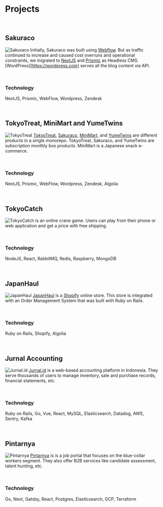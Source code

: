 # Projects

&nbsp;<br>
## Sakuraco
![Sakuraco](https://res.cloudinary.com/dclmdlc6o/image/upload/f_auto,q_auto/tdh5jtdkvn0kycffuxwc)
Initially, Sakuraco was built using [Webflow](https://webflow.com). But as traffic continued to increase and caused cost overruns and operational constraints,
we migrated to [NextJS](https://nextjs.org/) and [Prismic](https://prismic.io/) as Headless CMS. 
[WordPress][https://wordpress.com] serves all the blog content via API.

&nbsp;<br>
### Technology
NextJS, Prismic, WebFlow, Wordpress, Zendesk


&nbsp;<br>
## TokyoTreat, MiniMart and YumeTwins
![TokyoTreat](https://res.cloudinary.com/dclmdlc6o/image/upload/f_auto,q_auto/iqlxdcopryjuhchwggpz)
[TokyoTreat](https://tokyotreat.com), [Sakuraco](https://sakura.co), [MiniMart](https://tokyotreat.com/minimart), and [YumeTwins](https://yumetwins.com) are different products in a single monorepo. TokyoTreat, Sakuraco, and YumeTwins are subscription monthly box products.  MiniMart is a Japanese snack e-commerce.

&nbsp;<br>
### Technology
NextJS, Prismic, WebFlow, Wordpress, Zendesk, Algolia



&nbsp;<br>
## TokyoCatch
![TokyoCatch](https://res.cloudinary.com/dclmdlc6o/image/upload/f_auto,q_auto/liyhs6jnz6rhg112bjtq) is an online crane game. Users can play from their phone or web application and get a price with free shipping.


&nbsp;<br>
### Technology
NodeJS, React, RabbitMQ, Redis, Raspberry, MongoDB


&nbsp;<br>
## JapanHaul
![JapanHaul](https://res.cloudinary.com/dclmdlc6o/image/upload/f_auto,q_auto/vkuqpsxhlnxmgqzrmgq1)
[JapanHaul](https://japanhaul.com) is a [Shopify](https://shopify.co) online store. This store is integrated with an Order Management System that was built with Ruby on Rails.


&nbsp;<br>
### Technology
Ruby on Rails, Shopify, Algolia


&nbsp;<br>
## Jurnal Accounting
![Jurnal.id](https://res.cloudinary.com/dclmdlc6o/image/upload/f_auto,q_auto/k1dcgn2dykrffnn6mkzl)
[Jurnal.id](https://jurnal.id) is a web-based accounting platform in Indonesia. They serve thousands of users to manage inventory, sale and purchase records, financial statements, etc.


&nbsp;<br>
### Technology
Ruby on Rails, Go, Vue, React, MySQL, Elasticsearch, Datadog, AWS, Sentry, Kafka


&nbsp;<br>
## Pintarnya
![Pintarnya](https://res.cloudinary.com/dclmdlc6o/image/upload/f_auto,q_auto/lgeiv0cvadod75qfjanm)
[Pintarnya](https://pintarnya.com) is is a job portal that focuses on the blue-collar workers segment. They also offer B2B services like candidate assessment, talent hunting, etc.


&nbsp;<br>
### Technology
Go, Next, Gatsby, React, Postgres, Elasticsearch, GCP, Terraform